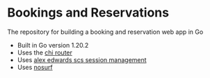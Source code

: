 # Bookings and Reservations

The repository for building a booking and reservation web app in Go



- Built in Go version 1.20.2
- Uses the [chi router](github.com/go-chi/chi)
- Uses [alex edwards scs session management](github.com/alexedwards/scs)
- Uses [nosurf](github.com/justinas/nosurf)